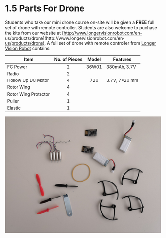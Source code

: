 # 1.5 Parts For Drone

Students who take our mini drone course on-site will be given a **FREE** full set of drone with remote controller. Students are also welcome to puchase the kits from our website at [http://www.longervisionrobot.com/en-us/products/drone](http://www.longervisionrobot.com/en-us/products/drone). A full set of drone with remote controller from [Longer Vision Robot](http://www.longervisionrobot.com) contains:

Item | No. of Pieces | Model | Features   
--------- | ------- | -------- | -------------
FC Power | <center>2</center> | <center>36W01</center> | 380mAh, 3.7V
Radio  | <center>2</center> | | 
Hollow Up DC Motor | <center>4</center> | <center>720</center> | 3.7V, 7*20 mm
Rotor Wing | <center>4</center> | | 
Rotor Wing Protector | <center>4</center> | | 
Puller | <center>1</center> | | 
Elastic | <center>1</center> | | 


![Image](./lvr_mini_drone_parts.jpg)
